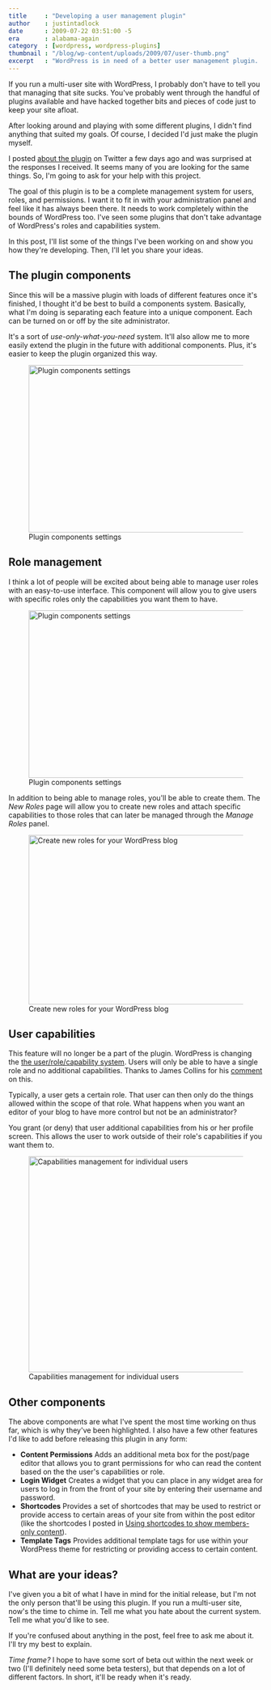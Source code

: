 ```yaml
---
title     : "Developing a user management plugin"
author    : justintadlock
date      : 2009-07-22 03:51:00 -5
era       : alabama-again
category  : [wordpress, wordpress-plugins]
thumbnail : "/blog/wp-content/uploads/2009/07/user-thumb.png"
excerpt   : "WordPress is in need of a better user management plugin.  Here's what I have in mind.  What would you like to see in this plugin?"
---
```


If you run a multi-user site with WordPress, I probably don't have to tell you that managing that site sucks.  You've probably went through the handful of plugins available and have hacked together bits and pieces of code just to keep your site afloat.

After looking around and playing with some different plugins, I didn't find anything that suited my goals.  Of course, I decided I'd just make the plugin myself.

I posted <a href="http://twitter.com/justintadlock/status/2683051719" title="Twitter update for user management plugin">about the plugin</a> on Twitter a few days ago and was surprised at the responses I received.  It seems many of you are looking for the same things.  So, I'm going to ask for your help with this project.

The goal of this plugin is to be a complete management system for users, roles, and permissions.  I want it to fit in with your administration panel and feel like it has always been there.  It needs to work completely within the bounds of WordPress too.  I've seen some plugins that don't take advantage of WordPress's roles and capabilities system.

In this post, I'll list some of the things I've been working on and show you how they're developing.  Then, I'll let you share your ideas.

## The plugin components

Since this will be a massive plugin with loads of different features once it's finished, I thought it'd be best to build a components system.  Basically, what I'm doing is separating each feature into a unique component.  Each can be turned on or off by the site administrator.

It's a sort of <em>use-only-what-you-need</em> system.  It'll also allow me to more easily extend the plugin in the future with additional components.  Plus, it's easier to keep the plugin organized this way.

<figure id="attachment_1754" class="wp-caption aligncenter" style="max-width: 600px">
	<a href="http://justintadlock.com/blog/wp-content/uploads/2009/07/components.png" title="View screenshot of the plugin components"><img src="http://justintadlock.com/blog/wp-content/uploads/2009/07/components-small.png" alt="Plugin components settings" title="Screenshot of the plugin components settings" width="600" height="331" class="size-full wp-image-1754" srcset="http://justintadlock.com/blog/wp-content/uploads/2009/07/components-small.png 600w, http://justintadlock.com/blog/wp-content/uploads/2009/07/components-small-300x165.png 300w" sizes="(max-width: 600px) 100vw, 600px"></a>
	<figcaption class="wp-caption-text">Plugin components settings</figcaption>
</figure>

## Role management

I think a lot of people will be excited about being able to manage user roles with an easy-to-use interface.  This component will allow you to give users with specific roles only the capabilities you want them to have.

<figure id="attachment_1754" class="wp-caption aligncenter" style="max-width: 600px">
	<a href="http://justintadlock.com/blog/wp-content/uploads/2009/07/components.png" title="View screenshot of the plugin components"><img src="http://justintadlock.com/blog/wp-content/uploads/2009/07/components-small.png" alt="Plugin components settings" title="Screenshot of the plugin components settings" width="600" height="331" class="size-full wp-image-1754" srcset="http://justintadlock.com/blog/wp-content/uploads/2009/07/components-small.png 600w, http://justintadlock.com/blog/wp-content/uploads/2009/07/components-small-300x165.png 300w" sizes="(max-width: 600px) 100vw, 600px"></a>
	<figcaption class="wp-caption-text">Plugin components settings</figcaption>
</figure>

In addition to being able to manage roles, you'll be able to create them.  The <em>New Roles</em> page will allow you to create new roles and attach specific capabilities to those roles that can later be managed through the <em>Manage Roles</em> panel.

<figure id="attachment_1758" class="wp-caption aligncenter" style="max-width: 600px">
	<a href="http://justintadlock.com/blog/wp-content/uploads/2009/07/new-role1.png" title="View screenshot of the new role screen"><img src="http://justintadlock.com/blog/wp-content/uploads/2009/07/new-role-small.png" alt="Create new roles for your WordPress blog" title="New role screen" width="600" height="335" class="size-full wp-image-1758" srcset="http://justintadlock.com/blog/wp-content/uploads/2009/07/new-role-small.png 600w, http://justintadlock.com/blog/wp-content/uploads/2009/07/new-role-small-300x167.png 300w" sizes="(max-width: 600px) 100vw, 600px"></a>
	<figcaption class="wp-caption-text">Create new roles for your WordPress blog</figcaption>
</figure>

## User capabilities

<p class="alert">This feature will no longer be a part of the plugin.  WordPress is changing the <a href="http://core.trac.wordpress.org/ticket/10201" title="Switch roles to use single role, and no user-specific caps">the user/role/capability system</a>. Users will only be able to have a single role and no additional capabilities.  Thanks to James Collins for his <a href="http://justintadlock.com/archives/2009/07/22/developing-a-user-management-plugin#comment-142189" title="Comment 142189">comment</a> on this.</p>

Typically, a user gets a certain role.  That user can then only do the things allowed within the scope of that role.  What happens when you want an editor of your blog to have more control but not be an administrator?

You grant (or deny) that user additional capabilities from his or her profile screen.  This allows the user to work outside of their role's capabilities if you want them to.

<figure id="attachment_1760" class="wp-caption aligncenter" style="max-width: 599px">
	<a href="http://justintadlock.com/blog/wp-content/uploads/2009/07/user-edit.png" title="View screenshot of the user edit screen"><img src="http://justintadlock.com/blog/wp-content/uploads/2009/07/user-edit-small.png" alt="Capabilities management for individual users" title="User edit screen" width="599" height="427" class="size-full wp-image-1760" srcset="http://justintadlock.com/blog/wp-content/uploads/2009/07/user-edit-small.png 599w, http://justintadlock.com/blog/wp-content/uploads/2009/07/user-edit-small-300x213.png 300w" sizes="(max-width: 599px) 100vw, 599px"></a>
	<figcaption class="wp-caption-text">Capabilities management for individual users</figcaption>
</figure>

## Other components

The above components are what I've spent the most time working on thus far, which is why they've been highlighted.  I also have a few other features I'd like to add before releasing this plugin in any form:

<ul>
	<li><strong>Content Permissions</strong>
	Adds an additional meta box for the post/page editor that allows you to grant permissions for who can read the content based on the the user's capabilities or role.</li>
	<li><strong>Login Widget</strong>
	Creates a widget that you can place in any widget area for users to log in from the front of your site by entering their username and password.</li>
	<li><strong>Shortcodes</strong>
	Provides a set of shortcodes that may be used to restrict or provide access to certain areas of your site from within the post editor (like the shortcodes I posted in <a href="http://justintadlock.com/archives/2009/05/09/using-shortcodes-to-show-members-only-content" title="Using shortcodes to show members-only content">Using shortcodes to show members-only content</a>).</li>
	<li><strong>Template Tags</strong>
	Provides additional template tags for use within your WordPress theme for restricting or providing access to certain content.</li>
</ul>

## What are your ideas?

I've given you a bit of what I have in mind for the initial release, but I'm not the only person that'll be using this plugin.  If you run a multi-user site, now's the time to chime in.  Tell me what you hate about the current system.  Tell me what you'd like to see.

If you're confused about anything in the post, feel free to ask me about it.  I'll try my best to explain.

<em>Time frame?</em>  I hope to have some sort of beta out within the next week or two (I'll definitely need some beta testers), but that depends on a lot of different factors.  In short, it'll be ready when it's ready.
